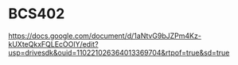 # BCS402
https://docs.google.com/document/d/1aNtvG9bJZPm4Kz-kUXteQkxFQLEcOOlY/edit?usp=drivesdk&ouid=110221026364013369704&rtpof=true&sd=true
